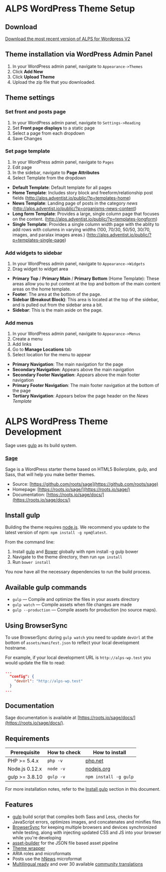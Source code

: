 # ALPS WordPress Theme Setup

## Download
[Download the most recent version of ALPS for Wordpress V2](https://kernl.us/api/v1/archive/6048f9cf091f9b57796d7290)

## Theme installation via WordPress Admin Panel

1. In your WordPress admin panel, navigate to `Appearance->Themes`
2. Click **Add New**
3. Click **Upload Theme**
4. Upload the zip file that you downloaded.


## Theme settings

### Set front and posts page

1. In your WordPress admin panel, navigate to `Settings->Reading`
2. Set **Front page displays** to a static page
3. Select a page from each dropdown
4. Save Changes

### Set page template

1. In your WordPress admin panel, navigate to `Pages`
2. Edit page
3. In the sidebar, navigate to **Page Attributes**
4. Select Template from the dropdown
  * **Default Template**: Default template for all pages
  * **Home Template**: Includes story block and freeform/relationship post fields (http://alps.adventist.io/public/?p=templates-home)
  * **News Template**: Landing page of posts in the category *news* (http://alps.adventist.io/public/?p=organisms-news-content)
  * **Long form Template**: Provides a large, single column page that focuses on the content. (http://alps.adventist.io/public/?p=templates-longform)
  * **Single Template**: Provides a single column width page with the ablity to add rows with columns in varying widths (100, 70/30, 50/50, 30/70, images, and paralax images areas.) (http://alps.adventist.io/public/?p=templates-single-page)

### Add widgets to sidebar

1. In your WordPress admin panel, navigate to `Appearance->Widgets`
2. Drag widget to widget area
  * **Primary Top** / **Primary Main** / **Primary Bottom** (Home Template): These areas allow you to put content at the top and bottom of the main content areas on the home template.
  * **Footer**: The area at the bottom of the page.
  * **Sidebar (Breakout Block)**: This area is located at the top of the sidebar, and is pulled out from the sidebar area a bit.
  * **Sidebar**: This is the main aside on the page.


### Add menus

1. In your WordPress admin panel, navigate to `Appearance->Menus`
2. Create a menu
3. Add links
4. Go to **Manage Locations** tab
5. Select location for the menu to appear
  * **Primary Navigation**: The main navigation for the page
  * **Secondary Navigation**: Appears above the main navigation
  * **Secondary Footer Navigation**: Appears above the main footer navigation
  * **Primary Footer Navigation**: The main footer navigation at the bottom of the page
  * **Tertiary Navigation**: Appears below the page header on the *News Template*



# ALPS WordPress Theme Development

Sage uses [gulp](http://gulpjs.com/) as its build system.

### [Sage](https://roots.io/sage/)

Sage is a WordPress starter theme based on HTML5 Boilerplate, gulp, and Sass, that will help you make better themes.

* Source: [https://github.com/roots/sage](https://github.com/roots/sage)
* Homepage: [https://roots.io/sage/](https://roots.io/sage/)
* Documentation: [https://roots.io/sage/docs/](https://roots.io/sage/docs/)

## Install gulp

Building the theme requires [node.js](http://nodejs.org/download/). We recommend you update to the latest version of npm: `npm install -g npm@latest`.

From the command line:

1. Install [gulp](http://gulpjs.com) and [Bower](https://bower.io/) globally with npm install -g gulp bower
2. Navigate to the theme directory, then run `npm install`
3. Run `bower install`

You now have all the necessary dependencies to run the build process.

## Available gulp commands

* `gulp` — Compile and optimize the files in your assets directory
* `gulp watch` — Compile assets when file changes are made
* `gulp --production` — Compile assets for production (no source maps).

## Using BrowserSync

To use BrowserSync during `gulp watch` you need to update `devUrl` at the bottom of `assets/manifest.json` to reflect your local development hostname.

For example, if your local development URL is `http://alps-wp.test` you would update the file to read:
```json
...
  "config": {
    "devUrl": "http://alps-wp.test"
  }
...
```


## Documentation

Sage documentation is available at [https://roots.io/sage/docs/](https://roots.io/sage/docs/).


## Requirements

| Prerequisite    | How to check | How to install
| --------------- | ------------ | ------------- |
| PHP >= 5.4.x    | `php -v`     | [php.net](http://php.net/manual/en/install.php) |
| Node.js 0.12.x  | `node -v`    | [nodejs.org](http://nodejs.org/) |
| gulp >= 3.8.10  | `gulp -v`    | `npm install -g gulp` |

For more installation notes, refer to the [Install gulp](#install-gulp) section in this document.


## Features

* [gulp](http://gulpjs.com/) build script that compiles both Sass and Less, checks for JavaScript errors, optimizes images, and concatenates and minifies files
* [BrowserSync](http://www.browsersync.io/) for keeping multiple browsers and devices synchronized while testing, along with injecting updated CSS and JS into your browser while you're developing
* [asset-builder](https://github.com/austinpray/asset-builder) for the JSON file based asset pipeline
* [Theme wrapper](https://roots.io/sage/docs/theme-wrapper/)
* ARIA roles and microformats
* Posts use the [hNews](http://microformats.org/wiki/hnews) microformat
* [Multilingual ready](https://roots.io/wpml/) and over 30 available [community translations](https://github.com/roots/sage-translations)
